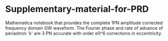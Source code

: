 # Supplementary-material-for-PRD
Mathematica notebook that provides the complete 1PN amplitude corrected frequency domain GW waveform. The Fourier phase and rate of advance of periastron 'k' are 3 PN accurate with order e0^6 corrections in eccentricity.
